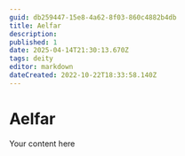 ```yaml
---
guid: db259447-15e8-4a62-8f03-860c4882b4db
title: Aelfar
description: 
published: 1
date: 2025-04-14T21:30:13.670Z
tags: deity
editor: markdown
dateCreated: 2022-10-22T18:33:58.140Z
---
```


# Aelfar
Your content here
